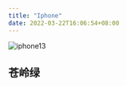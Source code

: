 ```yaml
---
title: "Iphone"
date: 2022-03-22T16:06:54+08:00
---
```


![iphone13](https://p3.itc.cn/q_70/images01/20220309/281ee8e5fde44c5f8ac7d2e8a936afc0.jpeg)
## 苍岭绿